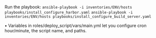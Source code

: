 Run the playbook:
	`ansible-playbook -i inventories/ENV/hosts playbooks/install_configure_harbor.yaml`
	`ansible-playbook -i inventories/ENV/hosts playbooks/install_configure_build_server.yaml`

• Variables in roles/deploy_script/vars/main.yml let you configure cron hour/minute, the script name, and paths.

